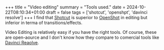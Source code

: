 +++
title = "Video editing"
summary = "Tools used."
date = 2024-10-22T08:10:34+01:00
draft = false
tags = ['shotcut', 'openshpt', 'davinci resolve']
+++
I find that [Shotcut](https://www.shotcut.org/) is superior to [OpenShot](https://www.openshot.org/) in editing but inferior in terma of transitions/effects.

Video Editing is relatively easy if you have the right tools. Of course, these are open-aource and I don't know how they compare to comercial tools like [Davinci Reaolve](https://www.blackmagicdesign.com/products/davinciresolve).
